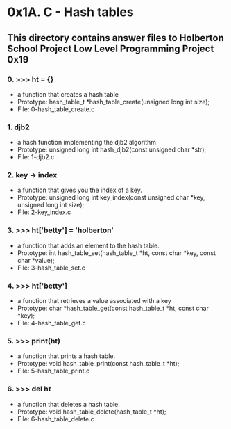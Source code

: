 # 0x1A. C - Hash tables
## This directory contains answer files to Holberton School Project Low Level Programming Project 0x19

### 0. >>> ht = {}
* a function that creates a hash table
* Prototype: hash_table_t *hash_table_create(unsigned long int size);
* File: 0-hash_table_create.c

### 1. djb2
* a hash function implementing the djb2 algorithm
* Prototype: unsigned long int hash_djb2(const unsigned char *str);
* File: 1-djb2.c

### 2. key -> index
* a function that gives you the index of a key.
* Prototype: unsigned long int key_index(const unsigned char *key, unsigned long int size);
* File: 2-key_index.c

### 3. >>> ht['betty'] = 'holberton'
* a function that adds an element to the hash table.
* Prototype: int hash_table_set(hash_table_t *ht, const char *key, const char *value);
* File: 3-hash_table_set.c

### 4. >>> ht['betty']
* a function that retrieves a value associated with a key
* Prototype: char *hash_table_get(const hash_table_t *ht, const char *key);
* File: 4-hash_table_get.c

### 5. >>> print(ht)
* a function that prints a hash table.
* Prototype: void hash_table_print(const hash_table_t *ht);
* File: 5-hash_table_print.c

### 6. >>> del ht
* a function that deletes a hash table.
* Prototype: void hash_table_delete(hash_table_t *ht);
* File: 6-hash_table_delete.c
